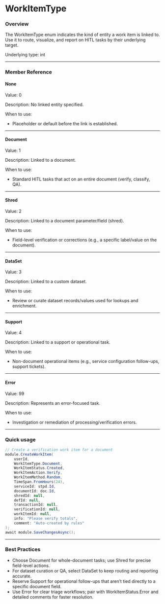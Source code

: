 # WorkItemType

### Overview

The WorkItemType enum indicates the kind of entity a work item is linked to. Use it to route, visualize, and report on HITL tasks by their underlying target.

Underlying type: int

***

### Member Reference

#### None

Value: 0

Description: No linked entity specified.

When to use:

* Placeholder or default before the link is established.

***

#### Document

Value: 1

Description: Linked to a document.

When to use:

* Standard HITL tasks that act on an entire document (verify, classify, QA).

***

#### Shred

Value: 2

Description: Linked to a document parameter/field (shred).

When to use:

* Field-level verification or corrections (e.g., a specific label/value on the document).

***

#### DataSet

Value: 3

Description: Linked to a custom dataset.

When to use:

* Review or curate dataset records/values used for lookups and enrichment.

***

#### Support

Value: 4

Description: Linked to a support or operational task.

When to use:

* Non-document operational items (e.g., service configuration follow-ups, support tickets).

***

#### Error

Value: 99

Description: Represents an error-focused task.

When to use:

* Investigation or remediation of processing/verification errors.

***

### Quick usage

```csharp
// Create a verification work item for a document
module.CreateWorkItem(
    userId,
    WorkItemType.Document,
    WorkItemStatus.Created,
    WorkItemAction.Verify,
    WorkItemMethod.Random,
    TimeSpan.FromHours(24),
    serviceId: stpd.Id,
    documentId: doc.Id,
    shredId: null,
    defId: null,
    transactionId: null,
    verificationId: null,
    workItemId: null,
    info: "Please verify totals",
    comment: "Auto-created by rules"
);
await module.SaveChangesAsync();
```

***

### Best Practices

* Choose Document for whole-document tasks; use Shred for precise field-level actions.
* For dataset curation or QA, select DataSet to keep routing and reporting accurate.
* Reserve Support for operational follow-ups that aren’t tied directly to a specific document field.
* Use Error for clear triage workflows; pair with WorkItemStatus.Error and detailed comments for faster resolution.

